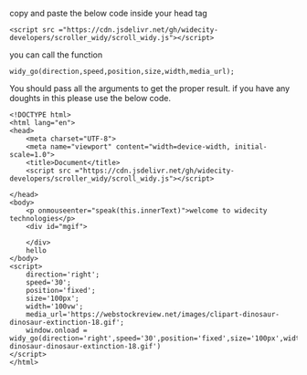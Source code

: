 copy and paste the below code inside your head tag
```
<script src ="https://cdn.jsdelivr.net/gh/widecity-developers/scroller_widy/scroll_widy.js"></script>
```

you can call the function 
```
widy_go(direction,speed,position,size,width,media_url);
```
You should pass all the arguments to get the proper result. if you have any doughts in this please use the below code.
```
<!DOCTYPE html>
<html lang="en">
<head>
    <meta charset="UTF-8">
    <meta name="viewport" content="width=device-width, initial-scale=1.0">
    <title>Document</title>
    <script src ="https://cdn.jsdelivr.net/gh/widecity-developers/scroller_widy/scroll_widy.js"></script>

</head>
<body>
    <p onmouseenter="speak(this.innerText)">welcome to widecity technologies</p>
    <div id="mgif">

    </div>
    hello
</body>
<script>
    direction='right';
    speed='30';
    position='fixed';
    size='100px';
    width='100vw';
    media_url='https://webstockreview.net/images/clipart-dinosaur-dinosaur-extinction-18.gif';
    window.onload = widy_go(direction='right',speed='30',position='fixed',size='100px',width='100vw',media_url='https://webstockreview.net/images/clipart-dinosaur-dinosaur-extinction-18.gif')
</script>
</html>
````
